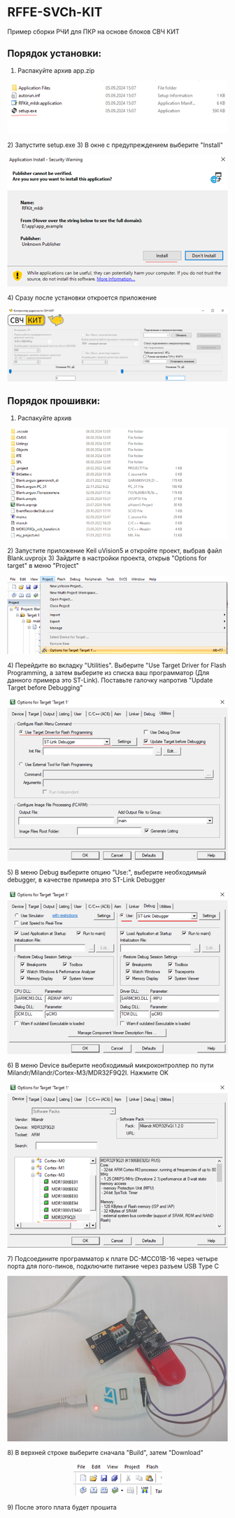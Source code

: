 # RFFE-SVCh-KIT
Пример сборки РЧИ для ПКР на основе блоков СВЧ КИТ


## Порядок установки:
1) Распакуйте архив app.zip
<p align="center">
  <img width="" height="" src="/media/app install.png">
</p>
2) Запустите setup.exe  
3) В окне с предупреждением выберите "Install"
<p align="center">
  <img width="" height="" src="/media/app install2.png">
</p>
4) Сразу после установки откроется приложение
<p align="center">
  <img width="" height="" src="/media/app install3.png">
</p>


## Порядок прошивки:
1) Распакуйте архив 
<p align="center">
  <img width="" height="" src="/media/firmware.png">
</p>
2) Запустите приложение Keil uVision5 и откройте проект, выбрав файл Blank.uvprojx  
3) Зайдите в настройки проекта, открыв "Options for target" в меню "Project" 
 <p align="center">
  <img width="" height="" src="/media/firmware2.png">
</p>
4) Перейдите во вкладку "Utilities". Выберите "Use Target Driver for Flash Programming, а затем выберите из списка ваш программатор (Для данного примера это ST-Link). Поставьте галочку напротив "Update Target before Debugging"
 <p align="center">
  <img width="" height="" src="/media/firmware4.png">
</p>
5) В меню Debug выберите опцию "Use:", выберите необходимый debugger, в качестве примера это ST-Link Debugger
 <p align="center">
  <img width="" height="" src="/media/firmware6.png">
</p>
6) В меню Device выберите необходимый микроконтроллер по пути Milandr/Milandr/Cortex-M3/MDR32F9Q2I. Нажмите OK
 <p align="center">
  <img width="" height="" src="/media/firmware5.png">
</p>
7) Подсоедините программатор к плате DC-MCC01B-16 через четыре порта для пого-пинов, подключите питание через разъем USB Type C
<p align="center">
  <img width="" height="" src="/media/firmware2.jpg">
</p>
8) В верхней строке выберите сначала "Build", затем "Download"
 <p align="center">
  <img width="" height="" src="/media/firmware3.png">
</p>
9) После этого плата будет прошита
